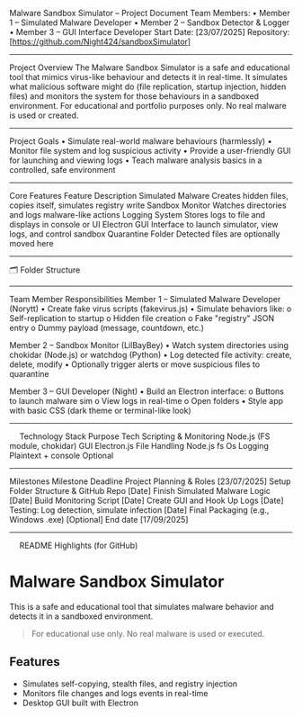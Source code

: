 Malware Sandbox Simulator – Project Document
Team Members:
•	Member 1 – Simulated Malware Developer
•	Member 2 – Sandbox Detector & Logger
•	Member 3 – GUI Interface Developer
Start Date: [23/07/2025]
Repository: [https://github.com/Night424/sandboxSimulator]
________________________________________
Project Overview
The Malware Sandbox Simulator is a safe and educational tool that mimics virus-like behaviour and detects it in real-time. It simulates what malicious software might do (file replication, startup injection, hidden files) and monitors the system for those behaviours in a sandboxed environment.
For educational and portfolio purposes only. No real malware is used or created.
________________________________________
Project Goals
•	 Simulate real-world malware behaviours (harmlessly)
•	Monitor file system and log suspicious activity
•	Provide a user-friendly GUI for launching and viewing logs
•	Teach malware analysis basics in a controlled, safe environment
________________________________________
Core Features
Feature	Description
Simulated Malware	Creates hidden files, copies itself, simulates registry write
Sandbox Monitor	Watches directories and logs malware-like actions
Logging System	Stores logs to file and displays in console or UI
Electron GUI	Interface to launch simulator, view logs, and control sandbox
Quarantine Folder	Detected files are optionally moved here
________________________________________
🗂 Folder Structure

________________________________________
Team Member Responsibilities
Member 1 – Simulated Malware Developer (Norytt)
•	Create fake virus scripts (fakevirus.js)
•	Simulate behaviors like:
o	Self-replication to startup
o	Hidden file creation
o	Fake "registry" JSON entry
o	Dummy payload (message, countdown, etc.)

Member 2 – Sandbox Monitor (LilBayBey)
•	Watch system directories using chokidar (Node.js) or watchdog (Python)
•	Log detected file activity: create, delete, modify
•	Optionally trigger alerts or move suspicious files to quarantine

Member 3 – GUI Developer (Night)
•	Build an Electron interface:
o	Buttons to launch malware sim
o	View logs in real-time
o	Open folders
•	Style app with basic CSS (dark theme or terminal-like look)
________________________________________
 
Technology Stack
Purpose	Tech
Scripting & Monitoring	Node.js (FS module, chokidar)
GUI	Electron.js
File Handling	Node.js fs Os
Logging	Plaintext + console
Optional	
________________________________________
Milestones
Milestone	                                Deadline
Project Planning & Roles	                [23/07/2025]
Setup Folder Structure & GitHub Repo	    [Date]
Finish Simulated Malware Logic	            [Date]
Build Monitoring Script	                    [Date]
Create GUI and Hook Up Logs	                [Date]
Testing: Log detection, simulate infection	[Date]
Final Packaging (e.g., Windows .exe)	    [Optional]
End date                                    [17/09/2025]
________________________________________
 
README Highlights (for GitHub)
# Malware Sandbox Simulator 
This is a safe and educational tool that simulates malware behavior and detects it in a sandboxed environment.
> For educational use only. No real malware is used or executed.

## Features
- Simulates self-copying, stealth files, and registry injection
- Monitors file changes and logs events in real-time
- Desktop GUI built with Electron